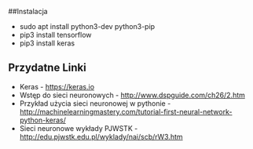 ##Instalacja

* sudo apt install python3-dev python3-pip
* pip3 install tensorflow
* pip3 install keras

## Przydatne Linki

* Keras - https://keras.io
* Wstęp do sieci neuronowych - http://www.dspguide.com/ch26/2.htm
* Przykład użycia sieci neuronowej w pythonie - http://machinelearningmastery.com/tutorial-first-neural-network-python-keras/
* Sieci neuronowe wykłady PJWSTK - http://edu.pjwstk.edu.pl/wyklady/nai/scb/rW3.htm

